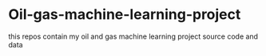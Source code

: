 # Oil-gas-machine-learning-project
this repos contain my oil and gas machine learning project source code and data 
